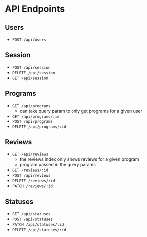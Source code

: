 # API Endpoints

## Users

- `POST /api/users`

## Session

- `POST /api/session`
- `DELETE /api/session`
- `GET /api/session`

## Programs

- `GET /api/programs`
  - can take query param to only get programs for a given user
- `GET /api/programs/:id`
- `POST /api/programs`
- `DELETE /api/programs/:id`

## Reviews

- `GET /api/reviews`
  - the reviews index only shows reviews for a given program
  - program passed in the query params
- `GET /reviews/:id`
- `POST /api/reviews`
- `DELETE /reviews/:id`
- `PATCH /reviews/:id`

## Statuses

- `GET /api/statuses`
- `POST /api/statuses`
- `PATCH /api/statuses/:id`
- `DELETE /api/statuses/:id`

